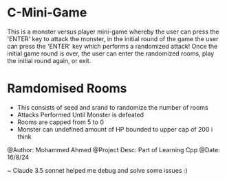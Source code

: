 ﻿# C-Mini-Game

This is a monster versus player mini-game whereby the user can press the 'ENTER' key to attack the monster, in the initial round of the game the user can press the 'ENTER' key which performs a randomized attack!
Once the initial game round is over, the user can enter the randomized rooms, play the initial round again, or exit.

# Ramdomised Rooms
- This consists of seed and srand to randomize the number of rooms
- Attacks Performed Until Monster is defeated
- Rooms are capped from 5 to 0
- Monster can undefined amount of HP bounded to upper cap of 200 i think

@Author: Mohammed Ahmed
@Project Desc: Part of Learning Cpp
@Date: 16/8/24

~ Claude 3.5 sonnet helped me debug and solve some issues :)
 

